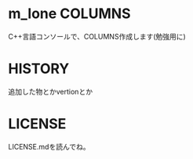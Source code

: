 ﻿m_lone COLUMNS 
=============================
C++言語コンソールで、COLUMNS作成します(勉強用に)


HISTORY
=============================
追加した物とかvertionとか

LICENSE
=============================
LICENSE.mdを読んでね。





